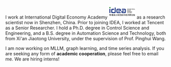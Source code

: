 I work at International Digital Economy Academy <img src='./images/IDEA.png' style='width: 6em;'> as a research scientist now in Shenzhen, China. Prior to joining IDEA, I worked at Tencent as a Senior Researcher.
I hold a Ph.D. degree in Control Science and Engineering, and a B.S. degree in Automation Science and Technology, both from Xi'an Jiaotong University, under the supervision of Prof. Pinghui Wang. 

I am now working on MLLM, graph learning, and time series analysis. If you are seeking any form of **academic cooperation**, please feel free to email me. We are hiring interns!
